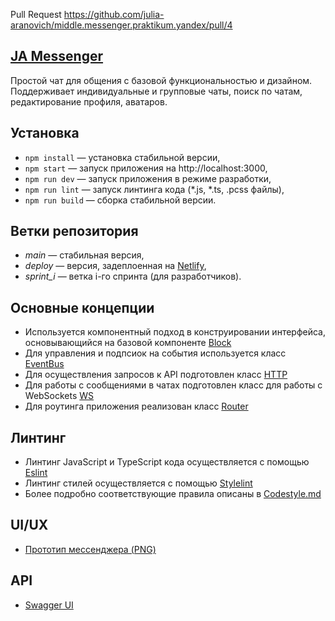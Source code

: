Pull Request https://github.com/julia-aranovich/middle.messenger.praktikum.yandex/pull/4

## <a href="https://keen-kleicha-40e27f.netlify.app/" target="_blank" title="JA Messenger">JA Messenger</a>

Простой чат для общения с базовой функциональностью и дизайном. Поддерживает индивидуальные и групповые чаты, поиск по чатам, редактирование профиля, аватаров.

## Установка

- `npm install` — установка стабильной версии,
- `npm start` — запуск приложения на http://localhost:3000,
- `npm run dev` — запуск приложения в режиме разработки,
- `npm run lint` — запуск линтинга кода (*.js, *.ts, .pcss файлы),
- `npm run build` — сборка стабильной версии.

## Ветки репозитория

- *main* — стабильная версия,
- *deploy* — версия, задеплоенная на <a href="https://keen-kleicha-40e27f.netlify.app/" target="_blank" title="Netlify site">Netlify</a>,
- *sprint_i* — ветка i-го спринта (для разработчиков).

## Основные концепции

- Используется компонентный подход в конструировании интерфейса, основывающийся на базовой компоненте <a href="https://github.com/julia-aranovich/middle.messenger.praktikum.yandex/blob/sprint_3/src/utils/Block.ts" target="_blank" title="Block">Block</a>
- Для управления и подпсиок на события используется класс <a href="https://github.com/julia-aranovich/middle.messenger.praktikum.yandex/blob/sprint_3/src/utils/EventBus.ts" target="_blank" title="EventBus">EventBus</a>
- Для осуществления запросов к API подготовлен класс <a href="https://github.com/julia-aranovich/middle.messenger.praktikum.yandex/blob/sprint_3/src/utils/http.ts" target="_blank" title="HTTP">HTTP</a>
- Для работы с сообщениями в чатах подготовлен класс для работы с WebSockets <a href="https://github.com/julia-aranovich/middle.messenger.praktikum.yandex/blob/sprint_3/src/utils/WS.ts" target="_blank" title="WebSockets">WS</a>
- Для роутинга приложения реализован класс <a href="https://github.com/julia-aranovich/middle.messenger.praktikum.yandex/blob/sprint_3/src/utils/navigation.ts" target="_blank" title="Router">Router</a>

## Линтинг

- Линтинг JavaScript и TypeScript кода осуществляется с помощью <a href="https://eslint.org/" target="_blank" title="Eslint">Eslint</a>
- Линтинг стилей осуществляется с помощью <a href="https://stylelint.io/" target="_blank" title="Stylelint">Stylelint</a>
- Более подробно соответствующие правила описаны в <a href="https://github.com/julia-aranovich/middle.messenger.praktikum.yandex/blob/sprint_3/Codestyle.md" target="_blank" title="Codestyle.md">Codestyle.md</a>

## UI/UX

- <a href="https://github.com/julia-aranovich/middle.messenger.praktikum.yandex/tree/main/mockups" target="_blank" title="Mockups">Прототип мессенджера (PNG)</a>

## API

- <a href="https://ya-praktikum.tech/api/v2/swagger/#/" target="_blank" title="API">Swagger UI</a>
